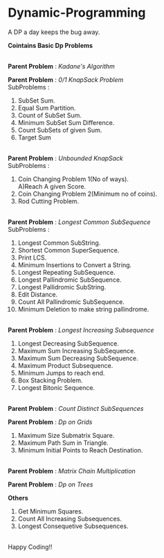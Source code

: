 # Dynamic-Programming
A DP a day keeps the bug away.

**Cointains Basic Dp Problems**<br><br>

**Parent Problem** : *Kadane's Algorithm*<br>

**Parent Problem** : *0/1 KnapSack Problem*<br>
SubProblems :<br>
1) SubSet Sum.<br>
2) Equal Sum Partition.<br>
3) Count of SubSet Sum.<br>
4) Minimum SubSet Sum Difference.<br>
5) Count SubSets of given Sum.<br>
6) Target Sum <br><br>

**Parent Problem** : *Unbounded KnapSack*<br>
SubProblems :<br>
1) Coin Changing Problem 1(No of ways).<br>
   A)Reach A given Score.<br>
2) Coin Changing Problem 2(Minimum no of coins).<br>
3) Rod Cutting Problem.<br><br>

**Parent Problem** : *Longest Common SubSequence*<br>
SubProblems :<br>
1) Longest Common SubString.<br>
2) Shortest Common SuperSequence.<br>
3) Print LCS.<br>
4) Minimum Insertions to Convert a String.<br>
5) Longest Repeating SubSequence.<br>
6) Longest Pallindromic SubSequence.<br>
7) Longest Pallidromic SubString.<br>
8) Edit Distance.<br>
9) Count All Pallindromic SubSequence.<br>
10) Minimum Deletion to make string pallindrome.<br><br>

**Parent Problem** : *Longest Increasing Subsequence*<br>
1) Longest Decreasing SubSequence.<br>
2) Maximum Sum Increasing SubSequence.<br>
3) Maximum Sum Decreasing SubSequence.<br>
4) Maximum Product Subsequence.<br>
5) Minimum Jumps to reach end.<br>
6) Box Stacking Problem.<br>
7) Longest Bitonic Sequence.<br><br>

**Parent Problem** : *Count Distinct SubSequences*<br>

**Parent Problem** : *Dp on Grids*<br>
1) Maximum Size Submatrix Square.<br>
2) Maximum Path Sum in Triangle.
3) Minimum Initial Points to Reach Destination.<br><br>

**Parent Problem** : *Matrix Chain Multiplication*<br>

**Parent Problem** : *Dp on Trees*<br>

**Others**
1) Get Minimum Squares.<br>
2) Count All Increasing Subsequences.<br>
3) Longest Consequetive Subsequences.<br><br>

Happy Coding!!



